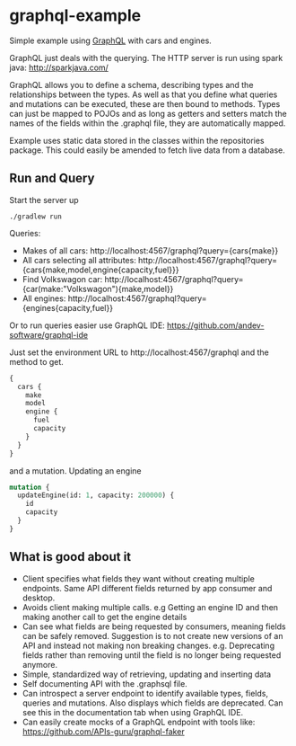 # graphql-example

Simple example using [GraphQL](http://graphql.org/) with cars and engines.

GraphQL just deals with the querying. The HTTP server is run using spark java: http://sparkjava.com/

GraphQL allows you to define a schema, describing types and the relationships between the types.
As well as that you define what queries and mutations can be executed, these are then bound to methods.
Types can just be mapped to POJOs and as long as getters and setters match the names of the fields within the
.graphql file, they are automatically mapped.

Example uses static data stored in the classes within the repositories package.
This could easily be amended to fetch live data from a database.

## Run and Query

Start the server up

```shell
./gradlew run
```

Queries:

- Makes of all cars: http://localhost:4567/graphql?query={cars{make}}
- All cars selecting all attributes: http://localhost:4567/graphql?query={cars{make,model,engine{capacity,fuel}}}
- Find Volkswagon car: http://localhost:4567/graphql?query={car(make:"Volkswagon"){make,model}}
- All engines: http://localhost:4567/graphql?query={engines{capacity,fuel}}

Or to run queries easier use GraphQL IDE: https://github.com/andev-software/graphql-ide

Just set the environment URL to http://localhost:4567/graphql and the method to get.

```graphql
{
  cars {
    make
    model
    engine {
      fuel
      capacity
    }
  }
}
```

and a mutation. Updating an engine

```graphql
mutation {
  updateEngine(id: 1, capacity: 200000) {
    id
    capacity
  }
}
```

## What is good about it

- Client specifies what fields they want without creating multiple endpoints. Same API different fields returned by app consumer and desktop.
- Avoids client making multiple calls. e.g Getting an engine ID and then making another call to get the engine details
- Can see what fields are being requested by consumers, meaning fields can be safely removed. Suggestion is to not create new versions of an API and instead not making non breaking changes. e.g. Deprecating fields rather than removing until the field is no longer being requested anymore.
- Simple, standardized way of retrieving, updating and inserting data
- Self documenting API with the .graphsql file.
- Can introspect a server endpoint to identify available types, fields, queries and mutations. Also displays which fields are deprecated. Can see this in the documentation tab when using GraphQL IDE.
- Can easily create mocks of a GraphQL endpoint with tools like: https://github.com/APIs-guru/graphql-faker
